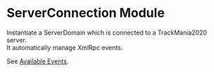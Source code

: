 # ServerConnection Module
Instantiate a ServerDomain which is connected to a TrackMania2020 server.    
It automatically manage XmlRpc events.

See [Available Events](../Events/README.md).